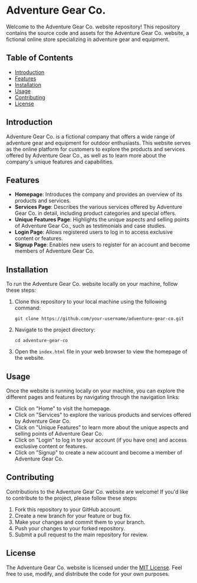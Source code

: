 # Adventure Gear Co.

Welcome to the Adventure Gear Co. website repository! This repository contains the source code and assets for the Adventure Gear Co. website, a fictional online store specializing in adventure gear and equipment.

## Table of Contents

- [Introduction](#introduction)
- [Features](#features)
- [Installation](#installation)
- [Usage](#usage)
- [Contributing](#contributing)
- [License](#license)

## Introduction

Adventure Gear Co. is a fictional company that offers a wide range of adventure gear and equipment for outdoor enthusiasts. This website serves as the online platform for customers to explore the products and services offered by Adventure Gear Co., as well as to learn more about the company's unique features and capabilities.

## Features

- **Homepage**: Introduces the company and provides an overview of its products and services.
- **Services Page**: Describes the various services offered by Adventure Gear Co. in detail, including product categories and special offers.
- **Unique Features Page**: Highlights the unique aspects and selling points of Adventure Gear Co., such as testimonials and case studies.
- **Login Page**: Allows registered users to log in to access exclusive content or features.
- **Signup Page**: Enables new users to register for an account and become members of Adventure Gear Co.

## Installation

To run the Adventure Gear Co. website locally on your machine, follow these steps:

1. Clone this repository to your local machine using the following command:
   ```
   git clone https://github.com/your-username/adventure-gear-co.git
   ```

2. Navigate to the project directory:
   ```
   cd adventure-gear-co
   ```

3. Open the `index.html` file in your web browser to view the homepage of the website.

## Usage

Once the website is running locally on your machine, you can explore the different pages and features by navigating through the navigation links:

- Click on "Home" to visit the homepage.
- Click on "Services" to explore the various products and services offered by Adventure Gear Co.
- Click on "Unique Features" to learn more about the unique aspects and selling points of Adventure Gear Co.
- Click on "Login" to log in to your account (if you have one) and access exclusive content or features.
- Click on "Signup" to create a new account and become a member of Adventure Gear Co.

## Contributing

Contributions to the Adventure Gear Co. website are welcome! If you'd like to contribute to the project, please follow these steps:

1. Fork this repository to your GitHub account.
2. Create a new branch for your feature or bug fix.
3. Make your changes and commit them to your branch.
4. Push your changes to your forked repository.
5. Submit a pull request to the main repository for review.

## License

The Adventure Gear Co. website is licensed under the [MIT License](LICENSE). Feel free to use, modify, and distribute the code for your own purposes.
